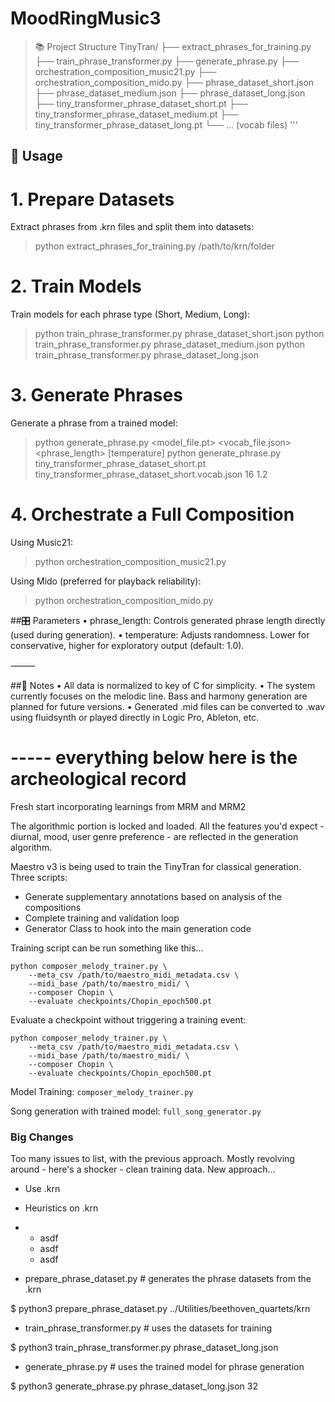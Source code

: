 # MoodRingMusic3

> 📚 Project Structure
> TinyTran/
> ├── extract_phrases_for_training.py
├── train_phrase_transformer.py
├── generate_phrase.py
├── orchestration_composition_music21.py
├── orchestration_composition_mido.py
├── phrase_dataset_short.json
├── phrase_dataset_medium.json
├── phrase_dataset_long.json
├── tiny_transformer_phrase_dataset_short.pt
├── tiny_transformer_phrase_dataset_medium.pt
├── tiny_transformer_phrase_dataset_long.pt
└── ... (vocab files)
'''

## 🚀 Usage

# 1. Prepare Datasets

Extract phrases from .krn files and split them into datasets:

> python extract_phrases_for_training.py /path/to/krn/folder

# 2. Train Models

Train models for each phrase type (Short, Medium, Long):

> python train_phrase_transformer.py phrase_dataset_short.json
> python train_phrase_transformer.py phrase_dataset_medium.json
> python train_phrase_transformer.py phrase_dataset_long.json

# 3. Generate Phrases

Generate a phrase from a trained model:

> python generate_phrase.py <model_file.pt> <vocab_file.json> <phrase_length> [temperature]
> python generate_phrase.py tiny_transformer_phrase_dataset_short.pt tiny_transformer_phrase_dataset_short.vocab.json 16 1.2

# 4. Orchestrate a Full Composition

Using Music21:

> python orchestration_composition_music21.py

Using Mido (preferred for playback reliability):

> python orchestration_composition_mido.py

##🎛️ Parameters
	•	phrase_length: Controls generated phrase length directly (used during generation).
	•	temperature: Adjusts randomness. Lower for conservative, higher for exploratory output (default: 1.0).

⸻

##📖 Notes
	•	All data is normalized to key of C for simplicity.
	•	The system currently focuses on the melodic line. Bass and harmony generation are planned for future versions.
	•	Generated .mid files can be converted to .wav using fluidsynth or played directly in Logic Pro, Ableton, etc.


# ----- everything below here is the archeological record


Fresh start incorporating learnings from MRM and MRM2

The algorithmic portion is locked and loaded. All the features you'd expect - diurnal, mood, user genre preference - are reflected in the generation algorithm.

Maestro v3 is being used to train the TinyTran for classical generation. Three scripts:

- Generate supplementary annotations based on analysis of the compositions
- Complete training and validation loop
- Generator Class to hook into the main generation code

Training script can be run something like this...
```
python composer_melody_trainer.py \
    --meta_csv /path/to/maestro_midi_metadata.csv \
    --midi_base /path/to/maestro_midi/ \
    --composer Chopin \
    --evaluate checkpoints/Chopin_epoch500.pt
```

Evaluate a checkpoint without triggering a training event:

```
python composer_melody_trainer.py \
    --meta_csv /path/to/maestro_midi_metadata.csv \
    --midi_base /path/to/maestro_midi/ \
    --composer Chopin \
    --evaluate checkpoints/Chopin_epoch500.pt
```

Model Training: ```composer_melody_trainer.py```

Song generation with trained model: ```full_song_generator.py```



### Big Changes

Too many issues to list, with the previous approach. Mostly revolving around - here's a shocker - clean training data. 
New approach...

- Use .krn
- Heuristics on .krn
- - asdf
  - asdf
  - asdf

- prepare_phrase_dataset.py # generates the phrase datasets from the .krn

$ python3 prepare_phrase_dataset.py ../Utilities/beethoven_quartets/krn

- train_phrase_transformer.py # uses the datasets for training

$ python3 train_phrase_transformer.py phrase_dataset_long.json

- generate_phrase.py # uses the trained model for phrase generation

$ python3 generate_phrase.py phrase_dataset_long.json 32  

  
